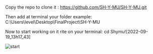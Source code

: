 Copy the repo to clone it : https://github.com/SH-Y-MU/SH-Y-MU.git

Then add at terminal your folder example: C:\Users\level\Desktop\FinalProject\SH-Y-MU

Now to start working on it rite on your terminal:  cd Shymu![2022-09-19_13h17_43]


![start](https://user-images.githubusercontent.com/104593484/191006262-66dde5d9-0f72-46b0-8c01-2b7b848fac9f.png)
